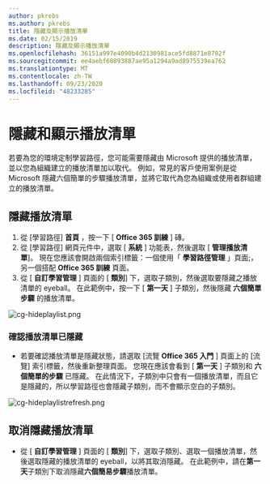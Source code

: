 ```yaml
---
author: pkrebs
ms.author: pkrebs
title: 隱藏及顯示播放清單
ms.date: 02/15/2019
description: 隱藏及顯示播放清單
ms.openlocfilehash: 36151a997e4090b4d2130981ace5fd8871e8792f
ms.sourcegitcommit: ee4aebf60893887ae95a1294a9ad8975539ea762
ms.translationtype: MT
ms.contentlocale: zh-TW
ms.lasthandoff: 09/23/2020
ms.locfileid: "48233285"
---
```

# <a name="hide-and-show-playlists"></a>隱藏和顯示播放清單

若要為您的環境定制學習路徑，您可能需要隱藏由 Microsoft 提供的播放清單，並以您為組織建立的播放清單加以取代。 例如，常見的客戶使用案例是從 Microsoft 隱藏六個簡單的步驟播放清單，並將它取代為您為組織或使用者群組建立的播放清單。 

## <a name="hide-a-playlist"></a>隱藏播放清單

1. 從 [學習路徑] **首頁** ，按一下 [ **Office 365 訓練** ] 磚。
2. 從 [學習路徑] 網頁元件中，選取 [ **系統** ] 功能表，然後選取 [ **管理播放清單**]。 現在您應該會開啟兩個索引標籤：一個使用「 **學習路徑管理** 」頁面;，另一個搭配 **Office 365 訓練** 頁面。 
3. 從 [ **自訂學習管理** ] 頁面的 [ **類別**] 下，選取子類別，然後選取要隱藏之播放清單的 eyeball。 在此範例中，按一下 [ **第一天** ] 子類別，然後隱藏 **六個簡單步驟** 的播放清單。  

![cg-hideplaylist.png](media/cg-hideplaylist.png)

### <a name="verify-the-playlist-is-hidden"></a>確認播放清單已隱藏
- 若要確認播放清單是隱藏狀態，請選取 [流覽 **Office 365 入門** ] 頁面上的 [流覽] 索引標籤，然後重新整理頁面。 您現在應該會看到 [ **第一天** ] 子類別和 **六個簡單的步驟** 已隱藏。 在此情況下，子類別中只會有一個播放清單，而且它是隱藏的，所以學習路徑也會隱藏子類別，而不會顯示空白的子類別。 

![cg-hideplaylistrefresh.png](media/cg-hideplaylistrefresh.png)

## <a name="unhide-a-playlist"></a>取消隱藏播放清單

- 從 [ **自訂學習管理** ] 頁面的 [ **類別**] 下，選取子類別、選取一個播放清單，然後選取隱藏的播放清單的 eyeball，以將其取消隱藏。 在此範例中，請在**第一天**子類別下取消隱藏**六個簡易步驟**播放清單。  

